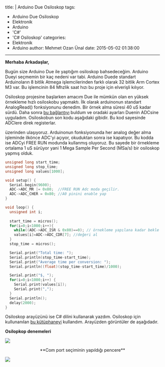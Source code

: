 title: |
  Arduino Due Osiloskop
tags:
  - Arduino Due Osiloskop
  - Elektronik
  - Arduino
  - 'C#'
  - 'C# Osiloskop'
categories:
  - Elektronik
  - Arduino
author: Mehmet Ozan Ünal
date: 2015-05-02 01:38:00
---
**Merhaba Arkadaşlar,**  

Bugün size Arduino Due ile yaptığım osiloskop bahsedeceğim. Arduino Dueyi seçmemin bir kaç nedeni var tabi. Arduino Duede standart Arduinoların 8 bitlik Atmega işlemcilerinden farklı olarak 32 bitlik Arm Cortex M3 var. Bu işlemcinin 84 Mhzlik saat hızı bu proje için elverişli kılıyor.  

Osiloskop projesine başlarken amacım Due ile mümkün olan en yüksek örnekleme hızlı osiloskobu yapmaktı. İlk olarak arduinonun standart AnalogRead() fonksiyonunu denedim. Bir örnek alma süresi 40 uS kadar sürdü. Daha sonra [bu bağlantıyı](https://frenki.net/2013/10/fast-analogread-with-arduino-due/) buldum ve oradaki ayarları Duenin ADCsine uyguladım. Osiloskobun son kodu aşağıdaki gibidir. Bu kod sayesinde ADClere direk registerlar.

<!-- more -->üzerinden ulaşıyoruz. Arduinonun fonksiyonunda her analog değer alma işleminde ilkönce ADC'yi açıyor, okuduktan sonra ise kapatıyor. Bu kodda ise ADCyi FREE RUN modunda kullanmış oluyoruz. Bu sayede bir örnekleme ortalama 1 uS sürüyor yani 1 Mega Sample Per Second (MSa/s) bir osiloskop yapmış olduk.  


```cpp
unsigned long start_time;
unsigned long stop_time;
unsigned long values[1000];

void setup() {        
  Serial.begin(9600);  
  ADC->ADC_MR |= 0x80;  //FREE RUN Adc moda geçilir.
  ADC->ADC_CHER = 0x80; //A0 pinini enable yap
}

void loop() {
  unsigned int i;
    
  start_time = micros();
  for(i=0;i<1000;i++){
    while((ADC->ADC_ISR & 0x80)==0); // örnekleme yapılana kadar bekle
    values[i]=ADC->ADC_CDR[7]; //değeri al
  }
  stop_time = micros();

  Serial.print("Total time: ");
  Serial.println(stop_time-start_time); 
  Serial.print("Average time per conversion: ");
  Serial.println((float)(stop_time-start_time)/1000);

  Serial.print("$, ");
  for(i=0;i<1000;i++) {
    Serial.print(values[i]);
    Serial.print(",");
  }
  Serial.println();
  delay(2000);
}
```

Osiloskop arayüzünü ise C# dilini kullanarak yazdım. Osiloskop için kullunanılan [bu kütüphaneyi](https://www.oscilloscope-lib.com/) kullandım. Arayüzden görüntüler de aşağıdadır.  

**Osilopkop denemeleri**  

[![](https://1.bp.blogspot.com/-2hqhgXgLpO4/VUPq3PCaeNI/AAAAAAAAKXU/MFt7t_qRvxw/s1600/Ekran%2BAl%C4%B1nt%C4%B1s%C4%B1.PNG)](https://1.bp.blogspot.com/-2hqhgXgLpO4/VUPq3PCaeNI/AAAAAAAAKXU/MFt7t_qRvxw/s1600/Ekran%2BAl%C4%B1nt%C4%B1s%C4%B1.PNG)

<div class="separator" style="clear: both; text-align: center;">**Com port seçiminin yapıldığı pencere**</div>

[![](https://3.bp.blogspot.com/-qjoGyPZkfbo/VUPq3Oa3GDI/AAAAAAAAKXQ/U3Z8rgQdx3E/s1600/Ekran%2BAl%C4%B1nt%C4%B1s%C4%B12.PNG)](https://3.bp.blogspot.com/-qjoGyPZkfbo/VUPq3Oa3GDI/AAAAAAAAKXQ/U3Z8rgQdx3E/s1600/Ekran%2BAl%C4%B1nt%C4%B1s%C4%B12.PNG)